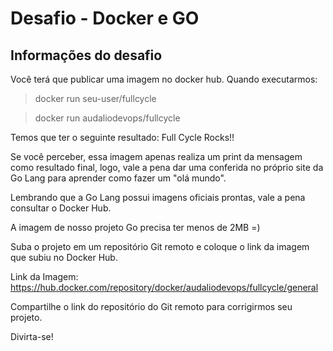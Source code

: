# Desafio - Docker e GO

## Informações do desafio

Você terá que publicar uma imagem no docker hub. Quando executarmos:

> docker run seu-user/fullcycle

> docker run audaliodevops/fullcycle

Temos que ter o seguinte resultado: Full Cycle Rocks!!

Se você perceber, essa imagem apenas realiza um print da mensagem como resultado final, logo,
vale a pena dar uma conferida no próprio site da Go Lang para aprender como fazer um "olá mundo".

Lembrando que a Go Lang possui imagens oficiais prontas, vale a pena consultar o Docker Hub.

A imagem de nosso projeto Go precisa ter menos de 2MB =)

Suba o projeto em um repositório Git remoto e coloque o link da imagem que subiu no Docker Hub.

Link da Imagem: https://hub.docker.com/repository/docker/audaliodevops/fullcycle/general


Compartilhe o link do repositório do Git remoto para corrigirmos seu projeto.


Divirta-se!
